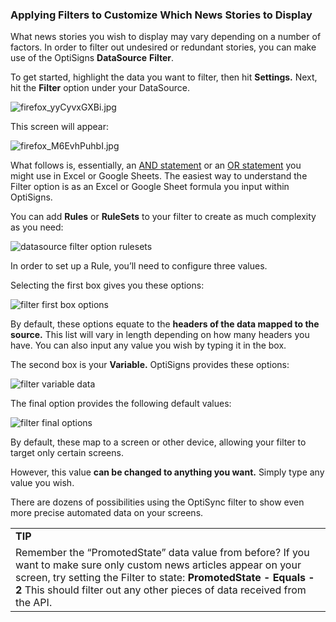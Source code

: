 ### Applying Filters to Customize Which News Stories to Display

What news stories you wish to display may vary depending on a number of factors. In order to filter out undesired or redundant stories, you can make use of the OptiSigns **DataSource** **Filter**.

To get started, highlight the data you want to filter, then hit **Settings.** Next, hit the **Filter** option under your DataSource.

![firefox_yyCyvxGXBi.jpg](https://support.optisigns.com/hc/article_attachments/43089441904659)

This screen will appear:

![firefox_M6EvhPuhbI.jpg](https://support.optisigns.com/hc/article_attachments/43089441904915)

What follows is, essentially, an [AND statement](https://support.microsoft.com/en-us/office/and-function-5f19b2e8-e1df-4408-897a-ce285a19e9d9) or an [OR statement](https://support.microsoft.com/en-us/office/and-function-5f19b2e8-e1df-4408-897a-ce285a19e9d9) you might use in Excel or Google Sheets. The easiest way to understand the Filter option is as an Excel or Google Sheet formula you input within OptiSigns.

You can add **Rules** or **RuleSets** to your filter to create as much complexity as you need:

![datasource filter option rulesets](https://support.optisigns.com/hc/article_attachments/35337756575507)

In order to set up a Rule, you’ll need to configure three values.

Selecting the first box gives you these options:

![filter first box options](https://support.optisigns.com/hc/article_attachments/35337756579731)

By default, these options equate to the **headers of the data mapped to the source.** This list will vary in length depending on how many headers you have. You can also input any value you wish by typing it in the box.

The second box is your **Variable.** OptiSigns provides these options:

![filter variable data](https://support.optisigns.com/hc/article_attachments/35337746579347)

The final option provides the following default values:

![filter final options](https://support.optisigns.com/hc/article_attachments/35337756591251)

By default, these map to a screen or other device, allowing your filter to target only certain screens.

However, this value **can be changed to anything you want.** Simply type any value you wish.

There are dozens of possibilities using the OptiSync filter to show even more precise automated data on your screens.

|  |
| --- |
| **TIP** |
| Remember the “PromotedState” data value from before? If you want to make sure only custom news articles appear on your screen, try setting the Filter to state:  **PromotedState - Equals - 2**  This should filter out any other pieces of data received from the API. |